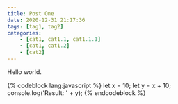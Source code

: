 ```yaml
---
title: Post One
date: 2020-12-31 21:17:36
tags: [tag1, tag2]
categories:
    - [cat1, cat1.1, cat1.1.1]
    - [cat1, cat1.2]
    - [cat2]
---
```


Hello world.

{% codeblock lang:javascript %}
let x = 10;
let y = x + 10;
console.log('Result: ' + y);
{% endcodeblock %}
